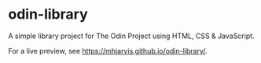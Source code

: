 # odin-library

A simple library project for The Odin Project using HTML, CSS & JavaScript.

For a live preview, see https://mhjarvis.github.io/odin-library/.
